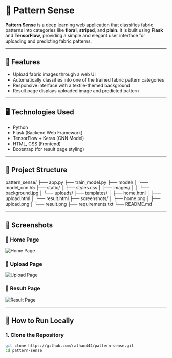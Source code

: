 # 🧵 Pattern Sense

**Pattern Sense** is a deep learning web application that classifies fabric patterns into categories like **floral**, **striped**, and **plain**. It is built using **Flask** and **TensorFlow**, providing a simple and elegant user interface for uploading and predicting fabric patterns.

---

## 🚀 Features

- Upload fabric images through a web UI
- Automatically classifies into one of the trained fabric pattern categories
- Responsive interface with a textile-themed background
- Result page displays uploaded image and predicted pattern

---

## 🖥️ Technologies Used

- Python
- Flask (Backend Web Framework)
- TensorFlow + Keras (CNN Model)
- HTML, CSS (Frontend)
- Bootstrap (for result page styling)

---

## 📁 Project Structure

pattern_sense/
├── app.py
├── train_model.py
├── model/
│ └── model_cnn.h5
├── static/
│ ├── styles.css
│ ├── images/
│ │ └── background.jpg
│ └── uploads/
├── templates/
│ ├── home.html
│ ├── upload.html
│ └── result.html
├── screenshots/
│ ├── home.png
│ ├── upload.png
│ └── result.png
├── requirements.txt
└── README.md


---
## 📸 Screenshots

### 🔹 Home Page
![Home Page](screenshots/home_page.png)

### 🔹 Upload Page
![Upload Page](screenshots/upload_page.png)

### 🔹 Result Page
![Result Page](screenshots/result_page.png)



---

## 🧪 How to Run Locally

### 1. Clone the Repository

```bash
git clone https://github.com/rathan444/pattern-sense.git
cd pattern-sense


